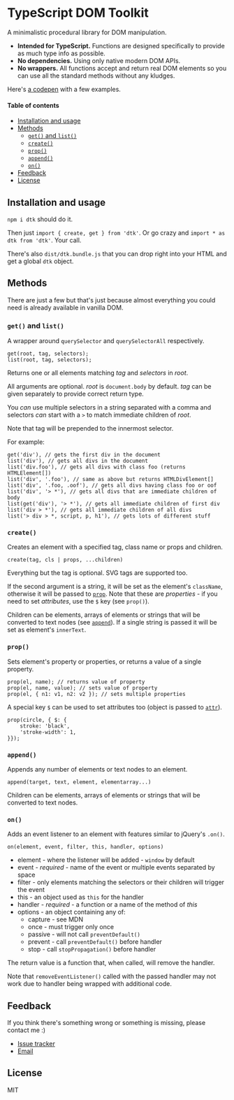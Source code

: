 # TypeScript DOM Toolkit

A minimalistic procedural library for DOM manipulation.

 * **Intended for TypeScript.**
Functions are designed specifically to provide as much type info as possible.
 * **No dependencies.** Using only native modern DOM APIs.
 * **No wrappers.** All functions accept and return real DOM elements
so you can use all the standard methods without any kludges.

Here's [a codepen](https://codepen.io/virtulis/pen/bKwEpq) with a few examples.

#### Table of contents

<!-- toc -->

- [Installation and usage](#installation-and-usage)
- [Methods](#methods)
  * [`get()` and `list()`](#get-and-list)
  * [`create()`](#create)
  * [`prop()`](#prop)
  * [`append()`](#append)
  * [`on()`](#on)
- [Feedback](#feedback)
- [License](#license)

<!-- tocstop -->

## Installation and usage

`npm i dtk` should do it.

Then just `import { create, get } from 'dtk'`.
Or go crazy and `import * as dtk from 'dtk'`. Your call.

There's also `dist/dtk.bundle.js` that you can drop right into your HTML
and get a global `dtk` object.

## Methods

There are just a few but that's just because
almost everything you could need is already available in vanilla DOM.

### `get()` and `list()`

A wrapper around `querySelector` and `querySelectorAll` respectively.

    get(root, tag, selectors);
    list(root, tag, selectors);

Returns one or all elements matching *tag* and *selectors* in *root*.

All arguments are optional.
*root* is `document.body` by default.
*tag* can be given separately to provide correct return type.

You *can* use multiple selectors in a string separated with a comma
and selectors *can* start with a `>` to match immediate children of *root*.

Note that tag will be prepended to the innermost selector.

For example:

    get('div'), // gets the first div in the document
    list('div'), // gets all divs in the document
    list('div.foo'), // gets all divs with class foo (returns HTMLElement[])
    list('div', '.foo'), // same as above but returns HTMLDivElement[]
    list('div', '.foo, .oof'), // gets all divs having class foo or oof
    list('div', '> *'), // gets all divs that are immediate children of body
    list(get('div'), '> *'), // gets all immediate children of first div
    list('div > *'), // gets all immediate children of all divs
    list('> div > *, script, p, h1'), // gets lots of different stuff

### `create()`

Creates an element with a specified tag, class name or props and children.

    create(tag, cls | props, ...children)

Everything but the tag is optional. SVG tags are supported too.

If the second argument is a string, it will be set as the element's `className`,
otherwise it will be passed to [`prop`](#prop). Note that these are *properties* -
if you need to set *attributes*, use the `$` key (see `prop()`).

Children can be elements, arrays of elements
or strings that will be converted to text nodes (see [`append`](#append)).
If a single string is passed it will be set as element's `innerText`.

### `prop()`

Sets element's property or properties, or returns a value of a single property.

    prop(el, name); // returns value of property
    prop(el, name, value); // sets value of property
    prop(el, { n1: v1, n2: v2 }); // sets multiple properties

A special key `$` can be used to set attributes too
(object is passed to [`attr`](#attr)).

    prop(circle, { $: {
        stroke: 'black',
        'stroke-width': 1,
    }});

### `append()`

Appends any number of elements or text nodes to an element.

    append(target, text, element, elementarray...)

Children can be elements, arrays of elements
or strings that will be converted to text nodes.

### `on()`

Adds an event listener to an element with features similar to jQuery's `.on()`.

    on(element, event, filter, this, handler, options)

 * element - where the listener will be added - `window` by default
 * event - *required* - name of the event or multiple events separated by space
 * filter - only elements matching the selectors or their children will trigger the event
 * this - an object used as `this` for the handler
 * handler - *required* - a function or a name of the method of *this*
 * options - an object containing any of:
    * capture - see MDN
    * once - must trigger only once
    * passive - will not call `preventDefault()`
    * prevent - call `preventDefault()` before handler
    * stop - call `stopPropagation()` before handler

The return value is a function that, when called, will remove the handler.

Note that `removeEventListener()` called with the passed handler may not work
due to handler being wrapped with additional code.

## Feedback

If you think there's something wrong or something is missing,
please contact me :)

 * [Issue tracker](https://bitbucket.org/verypositive/dtk/issues)
 * [Email](mailto:danko@very.lv)

## License

MIT
